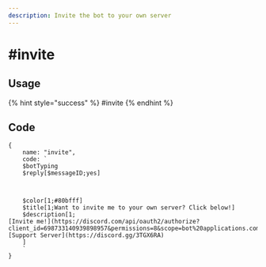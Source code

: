 ```yaml
---
description: Invite the bot to your own server
---
```


# #invite

## Usage

{% hint style="success" %}
\#invite
{% endhint %}

## Code

```oz
{
    name: "invite",
    code: `
    $botTyping    
    $reply[$messageID;yes]



    $color[1;#80bfff]
    $title[1;Want to invite me to your own server? Click below!]
    $description[1;
[Invite me!](https://discord.com/api/oauth2/authorize?client_id=698733140939898957&permissions=8&scope=bot%20applications.commands)
[Support Server](https://discord.gg/3TGX6RA)
    ]
    `
}
```
